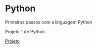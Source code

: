# Python
Primeiros passos com a linguagem Python

Projeto 1 de Python 

[Projeto](https://github.com/CandidoFernando/python)

